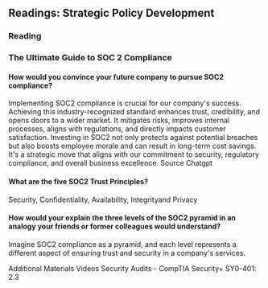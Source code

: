 ## Readings: Strategic Policy Development
### Reading
### The Ultimate Guide to SOC 2 Compliance

#### How would you convince your future company to pursue SOC2 compliance?
Implementing SOC2 compliance is crucial for our company's success. Achieving this industry-recognized standard enhances trust, credibility, and opens doors to a wider market. It mitigates risks, improves internal processes, aligns with regulations, and directly impacts customer satisfaction. Investing in SOC2 not only protects against potential breaches but also boosts employee morale and can result in long-term cost savings. It's a strategic move that aligns with our commitment to security, regulatory compliance, and overall business excellence. Source Chatgpt

#### What are the five SOC2 Trust Principles?
Security, ‍Confidentiality, ‍Availability, ‍Integrityand  ‍Privacy


#### How would your explain the three levels of the SOC2 pyramid in an analogy your friends or former colleagues would understand?
Imagine SOC2 compliance as a pyramid, and each level represents a different aspect of ensuring trust and security in a company's services.

Additional Materials
Videos
Security Audits - CompTIA Security+ SY0-401: 2.3

